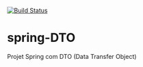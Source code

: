 [![Build Status](https://travis-ci.org/diegoffnogueira/spring-DTO.svg?branch=master)](https://travis-ci.org/diegoffnogueira/spring-DTO)
# spring-DTO
Projet Spring com DTO (Data Transfer Object)
